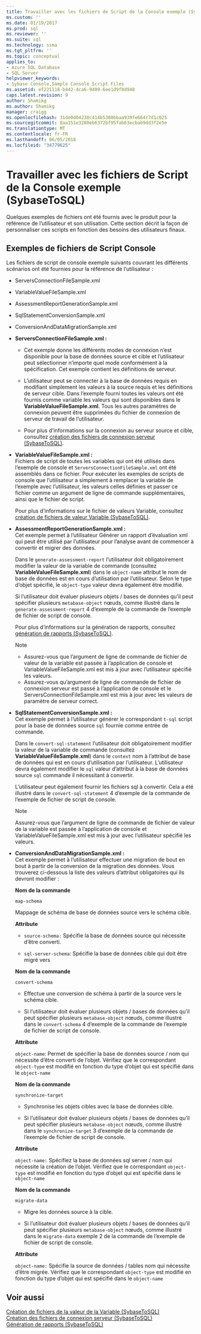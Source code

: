 ```yaml
---
title: Travailler avec les fichiers de Script de la Console exemple (SybaseToSQL) | Documents Microsoft
ms.custom: ''
ms.date: 01/19/2017
ms.prod: sql
ms.reviewer: ''
ms.suite: sql
ms.technology: ssma
ms.tgt_pltfrm: ''
ms.topic: conceptual
applies_to:
- Azure SQL Database
- SQL Server
helpviewer_keywords:
- Sybase Console,Sample Console Script Files
ms.assetid: ef221118-b442-4ca6-9409-6ee1d9f8d948
caps.latest.revision: 9
author: Shamikg
ms.author: Shamikg
manager: craigg
ms.openlocfilehash: 31de0d04238c414b5380bbaa939fe664c7d1c025
ms.sourcegitcommit: 8aa151e3280eb6372bf95fab63ecbab9dd3f2e5e
ms.translationtype: MT
ms.contentlocale: fr-FR
ms.lasthandoff: 06/05/2018
ms.locfileid: "34779625"
---
```

# <a name="working-with-the-sample-console-script-files-sybasetosql"></a>Travailler avec les fichiers de Script de la Console exemple (SybaseToSQL)
Quelques exemples de fichiers ont été fournis avec le produit pour la référence de l’utilisateur et son utilisation. Cette section décrit la façon de personnaliser ces scripts en fonction des besoins des utilisateurs finaux.  
  
## <a name="sample-console-script-files"></a>Exemples de fichiers de Script Console  
Les fichiers de script de console exemple suivants couvrant les différents scénarios ont été fournies pour la référence de l’utilisateur :  
  
-   ServersConnectionFileSample.xml  
  
-   VariableValueFileSample.xml  
  
-   AssessmentReportGenerationSample.xml  
  
-   SqlStatementConversionSample.xml  
  
-   ConversionAndDataMigrationSample.xml  
  
-   **ServersConnectionFileSample.xml :**  
  
    -   Cet exemple donne les différents modes de connexion n’est disponible pour la base de données source et cible et l’utilisateur peut sélectionner n’importe quel mode conformément à la spécification. Cet exemple contient les définitions de serveur.  
  
    -   L’utilisateur peut se connecter à la base de données requis en modifiant simplement les valeurs à la source requis et les définitions de serveur cible. Dans l’exemple fourni toutes les valeurs ont été fournis comme variable les valeurs qui sont disponibles dans le **VariableValueFileSample.xml**.  Tous les autres paramètres de connexion peuvent être supprimées du fichier de connexion de serveur de travail de l’utilisateur.  
  
    -   Pour plus d’informations sur la connexion au serveur source et cible, consultez [création des fichiers de connexion serveur &#40;SybaseToSQL&#41;](../../ssma/sybase/creating-the-server-connection-files-sybasetosql.md).  
  
-   **VariableValueFileSample.xml :**  
    Fichiers de script de toutes les variables qui ont été utilisés dans l’exemple de console et `ServersConnectionFileSample.xml` ont été assemblés dans ce fichier. Pour exécuter les exemples de scripts de console que l’utilisateur a simplement à remplacer la variable de l’exemple avec l’utilisateur, les valeurs celles définies et passer ce fichier comme un argument de ligne de commande supplémentaires, ainsi que le fichier de script.  
  
    Pour plus d’informations sur le fichier de valeurs Variable, consultez [création de fichiers de valeur Variable &#40;SybaseToSQL&#41;](../../ssma/sybase/creating-variable-value-files-sybasetosql.md).  
  
-   **AssessmentReportGenerationSample.xml :**  
    Cet exemple permet à l’utilisateur Générer un rapport d’évaluation xml qui peut être utilisé par l’utilisateur pour l’analyse avant de commencer à convertir et migrer des données.  
  
    Dans le `generate-assessment-report` l’utilisateur doit obligatoirement modifier la valeur de la variable de commande (consultez **VariableValueFileSample.xml**) dans le `object-name` attribut le nom de base de données est en cours d’utilisation par l’utilisateur. Selon le type d’objet spécifié, le `object-type` valeur devra également être modifié.  
  
    Si l’utilisateur doit évaluer plusieurs objets / bases de données qu’il peut spécifier plusieurs `metabase-object` nœuds, comme illustré dans le `generate-assessment-report` 4 d’exemple de la commande de l’exemple de fichier de script de console.  
  
    Pour plus d’informations sur la génération de rapports, consultez [génération de rapports &#40;SybaseToSQL&#41;](../../ssma/sybase/generating-reports-sybasetosql.md).  
  
    > [!NOTE]  
    > -   Assurez-vous que l’argument de ligne de commande de fichier de valeur de la variable est passée à l’application de console et VariableValueFileSample.xml est mis à jour avec l’utilisateur spécifié les valeurs.  
    > -   Assurez-vous qu’argument de ligne de commande de fichier de connexion serveur est passé à l’application de console et le ServersConnectionFileSample.xml est mis à jour avec les valeurs de paramètre de serveur correct.  
  
-   **SqlStatementConversionSample.xml :**  
    Cet exemple permet à l’utilisateur générer le correspondant `t-sql` script pour la base de données source `sql` fournie comme entrée de commande.  
  
    Dans le `convert-sql-statement` l’utilisateur doit obligatoirement modifier la valeur de la variable de commande (consultez **VariableValueFileSample.xml**) dans le `context` nom à l’attribut de base de données qui est en cours d’utilisation par l’utilisateur. L’utilisateur devra également modifier le `sql` valeur d’attribut à la base de données source `sql` commande il nécessitant à convertir.  
  
    L’utilisateur peut également fournir les fichiers sql à convertir. Cela a été illustré dans le `convert-sql-statement` 4 d’exemple de la commande de l’exemple de fichier de script de console.  
  
    > [!NOTE]  
    > Assurez-vous que l’argument de ligne de commande de fichier de valeur de la variable est passée à l’application de console et VariableValueFileSample.xml est mis à jour avec l’utilisateur spécifié les valeurs.  
  
-   **ConversionAndDataMigrationSample.xml :**  
     Cet exemple permet à l’utilisateur effectuer une migration de bout en bout à partir de la conversion de la migration des données. Vous trouverez ci-dessous la liste des valeurs d’attribut obligatoires qui ils devront modifier :  
  
    **Nom de la commande**  
  
    `map-schema`  
  
    Mappage de schéma de base de données source vers le schéma cible.  
  
    **Attribute**  
  
    -   `source-schema:` Spécifie la base de données source qui nécessite d’être converti.  
  
    -   `sql-server-schema`: Spécifie la base de données cible qui doit être migré vers  
  
    **Nom de la commande**  
  
    `convert-schema`  
  
    -   Effectue une conversion de schéma à partir de la source vers le schéma cible.  
  
    -   Si l’utilisateur doit évaluer plusieurs objets / bases de données qu’il peut spécifier plusieurs `metabase-object` nœuds, comme illustré dans le `convert-schema` 4 d’exemple de la commande de l’exemple de fichier de script de console.  
  
    **Attribute**  
  
    `object-name`: Permet de spécifier la base de données source / nom qui nécessite d’être converti de l’objet. Vérifiez que le correspondant `object-type` est modifié en fonction du type d’objet qui est spécifié dans le `object-name`  
  
    **Nom de la commande**  
  
    `synchronize-target`  
  
    -   Synchronise les objets cibles avec la base de données cible.  
  
    -   Si l’utilisateur doit évaluer plusieurs objets / bases de données qu’il peut spécifier plusieurs `metabase-object` nœuds, comme illustré dans le `synchronize-target` 3 d’exemple de la commande de l’exemple de fichier de script de console.  
  
    **Attribute**  
  
    `object-name:` Spécifiez la base de données sql server / nom qui nécessite la création de l’objet. Vérifiez que le correspondant `object-type` est modifié en fonction du type d’objet qui est spécifié dans le `object-name`  
  
    **Nom de la commande**  
  
    `migrate-data`  
  
    -   Migre les données source à la cible.  
  
    -   Si l’utilisateur doit évaluer plusieurs objets / bases de données qu’il peut spécifier plusieurs `metabase-object` nœuds, comme illustré dans le `migrate-data` exemple 2 de la commande de l’exemple de fichier de script de console.  
  
    **Attribute**  
  
    `object-name:` Spécifie la source de données / tables nom qui nécessite d’être migrée. Vérifiez que le correspondant `object-type` est modifié en fonction du type d’objet qui est spécifié dans le `object-name`  
  
## <a name="see-also"></a>Voir aussi  
[Création de fichiers de la valeur de la Variable &#40;SybaseToSQL&#41;](../../ssma/sybase/creating-variable-value-files-sybasetosql.md)  
[Création des fichiers de connexion serveur &#40;SybaseToSQL&#41;](../../ssma/sybase/creating-the-server-connection-files-sybasetosql.md)  
[Génération de rapports &#40;SybaseToSQL&#41;](../../ssma/sybase/generating-reports-sybasetosql.md)  
  
